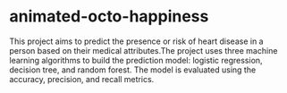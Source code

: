 # animated-octo-happiness
This project aims to predict the presence or risk of heart disease in a person based on their medical attributes.The project uses three machine learning algorithms to build the prediction model: logistic regression, decision tree, and random forest. The model is evaluated using the accuracy, precision, and recall metrics.
